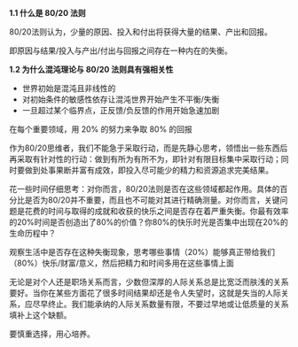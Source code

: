 **1.1 什么是 80/20 法则**



80/20法则认为，少量的原因、投入和付出将获得大量的结果、产出和回报。

即原因与结果/投入与产出/付出与回报之间存在一种内在的失衡。



**1.2 为什么混沌理论与 80/20 法则具有强相关性**



- 世界初始是混沌且非线性的
- 对初始条件的敏感性依存让混沌世界开始产生不平衡/失衡
- 一旦超过某个临界点，正反馈/负反馈的作用开始急速加剧



在每个重要领域，用 20% 的努力来争取 80% 的回报



作为80/20思维者，我们不能急于采取行动，而是先静心思考，领悟出一些东西后再采取有针对性的行动：做到有所为有所不为，即针对有限目标集中采取行动；同时要做到处事果断并富有成效，即投入尽可能少的精力和资源追求完美结果。





花一些时间仔细思考：对你而言，80/20法则是否在这些领域都起作用。具体的百分比是否为80/20并不重要，而且也不可能对其进行精确测量。对你而言，关键问题是花费的时间与取得的成就和收获的快乐之间是否存在着严重失衡。你最有效率的20%时间是否创造出了80%的价值？你80%的快乐时光是否集中出现在20%的生命历程中？



观察生活中是否存在这种失衡现象，思考哪些事情（20%）能够真正带给我们（80%）快乐/财富/意义，然后把精力和时间多用在这些事情上面



无论是对个人还是职场关系而言，少数但深厚的人际关系总是比宽泛而肤浅的关系要好。当你在某些方面花了很多时间结果却还是令人失望时，这就是失当的人际关系，应尽早终止。我们能承纳的人际关系数量有限，不要过早地或让低质量的关系填补上这个缺额。



要慎重选择，用心培养。